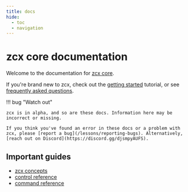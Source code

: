 ```yaml
---
title: docs
hide:
  - toc
  - navigation
---
```


# zcx core documentation

Welcome to the documentation for [zcx core](/).

If you're brand new to zcx, check out the [getting started](/tutorials/getting-started) tutorial, or see [frequently asked questions](/faq).

!!! bug "Watch out"
    
    zcx is in alpha, and so are these docs. Information here may be incorrect or missing.

    If you think you've found an error in these docs or a problem with zcx, please [report a bug](/lessons/reporting-bugs). Alternatively, [reach out on Discord](https://discord.gg/djsmpyAUFS).


## Important guides

- [zcx concepts](/tutorials/getting-started/zcx-concepts)
- [control reference](/reference/control-reference/z-control)
-  [command reference](/reference/command-reference)